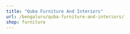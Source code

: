 ```yaml
---
title: "Quba Furniture And Interiors"
url: /bengaluru/quba-furniture-and-interiors/
shop: furniture
---
```

